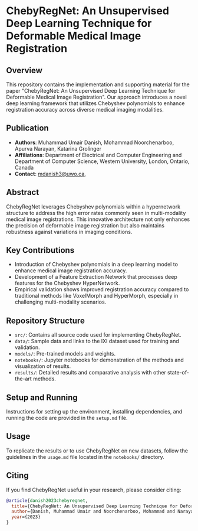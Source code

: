 # ChebyRegNet: An Unsupervised Deep Learning Technique for Deformable Medical Image Registration

## Overview
This repository contains the implementation and supporting material for the paper "ChebyRegNet: An Unsupervised Deep Learning Technique for Deformable Medical Image Registration". Our approach introduces a novel deep learning framework that utilizes Chebyshev polynomials to enhance registration accuracy across diverse medical imaging modalities.

## Publication
- **Authors**: Muhammad Umair Danish, Mohammad Noorchenarboo, Apurva Narayan, Katarina Grolinger
- **Affiliations**: Department of Electrical and Computer Engineering and Department of Computer Science, Western University, London, Ontario, Canada
- **Contact**: [mdanish3@uwo.ca](mailto:mdanish3@uwo.ca), 

## Abstract
ChebyRegNet leverages Chebyshev polynomials within a hypernetwork structure to address the high error rates commonly seen in multi-modality medical image registrations. This innovative architecture not only enhances the precision of deformable image registration but also maintains robustness against variations in imaging conditions.

## Key Contributions
- Introduction of Chebyshev polynomials in a deep learning model to enhance medical image registration accuracy.
- Development of a Feature Extraction Network that processes deep features for the Chebyshev HyperNetwork.
- Empirical validation shows improved registration accuracy compared to traditional methods like VoxelMorph and HyperMorph, especially in challenging multi-modality scenarios.

## Repository Structure
- `src/`: Contains all source code used for implementing ChebyRegNet.
- `data/`: Sample data and links to the IXI dataset used for training and validation.
- `models/`: Pre-trained models and weights.
- `notebooks/`: Jupyter notebooks for demonstration of the methods and visualization of results.
- `results/`: Detailed results and comparative analysis with other state-of-the-art methods.

## Setup and Running
Instructions for setting up the environment, installing dependencies, and running the code are provided in the `setup.md` file.

## Usage
To replicate the results or to use ChebyRegNet on new datasets, follow the guidelines in the `usage.md` file located in the `notebooks/` directory.

## Citing
If you find ChebyRegNet useful in your research, please consider citing:
```bibtex
@article{danish2023chebyregnet,
  title={ChebyRegNet: An Unsupervised Deep Learning Technique for Deformable Medical Image Registration},
  author={Danish, Muhammad Umair and Noorchenarboo, Mohammad and Narayan, Apurva and Grolinger, Katarina},
  year={2023}
}
